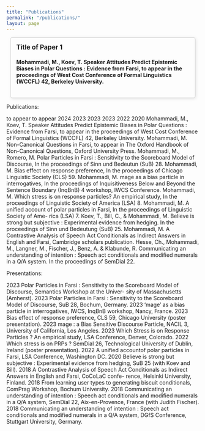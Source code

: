 ```yaml
---
title: "Publications"
permalink: "/publications/"
layout: page
---
```

<style>
.publications {
  display: contents;
  flex-wrap: wrap;
  justify-content: center;
  margin: 20px;
}

.publication {
  border: 1px solid #ccc;
  border-radius: 5px;
  margin: 10px;
  box-shadow: 2px 2px 8px rgba(0, 0, 0, 0.1);
  transition: box-shadow 0.3s ease;
}

.publication a {
  text-decoration: none;
  color: inherit;
}

.publication:hover {
  box-shadow: 4px 4px 16px rgba(0, 0, 0, 0.2);
}

.publication-content {
  padding: 15px;
}

.publication h3 {
  margin: 0 0 10px;
  font-size: 1.2em;
}

.publication p {
  margin: 5px 0;
  color: #555;
}
</style>

<div class="publications">
    <!-- Add your publication.... -->
    <div class="publication">
      <a href="pdfs/paper1.pdf" target="_blank">
        <div class="publication-content">
          <h3>Title of Paper 1</h3>
          <h4>
            Mohammadi, M., Koev, T. Speaker Attitudes Predict Epistemic Biases in Polar Questions : Evidence from Farsi, to appear in the proceedings of West Cost Conference of Formal Linguistics (WCCFL) 42, Berkeley University.
          </h4>
        </div>
      </a>
    </div>
    <!-- Add your publication.... -->
  </div>








Publications:

to appear to appear 2024 2023 2023 2023 2022 2020
Mohammadi, M., Koev, T. Speaker Attitudes Predict Epistemic Biases in Polar Questions : Evidence from Farsi, to appear in the proceedings of West Cost Conference of Formal Linguistics (WCCFL) 42, Berkeley University. 
Mohammadi, M. Non-Canonical Questions in Farsi, to appear in The Oxford Handbook of Non-Canonical Questions, Oxford University Press.
Mohammadi, M., Romero, M. Polar Particles in Farsi : Sensitivity to the Scoreboard Model of Discourse, In the proceedings of Sinn und Bedeutun (SuB) 28.
Mohammadi, M. Bias effect on response preference, In the proceedings of Chicago Linguistic Society (CLS) 59.
Mohammadi, M. mage as a bias particle in interrogatives, In the proceedings of Inquisitiveness Below and Beyond the Sentence Boundary (InqBnB) 4 workshop, IWCS Conference.
Mohammadi, M. Which stress is on response particles? An empirical study, In the proceedings of Linguistic Society of America (LSA) 8.
Mohammadi, M. A unified account of polar particles in Farsi, In the proceedings of Linguistic Society of Ame- rica (LSA) 7.
Koev, T., Bill, C., & Mohammadi, M. Believe is strong but subjective : Experimental evidence from hedging. In the proceedings of Sinn und Bedeutung (SuB) 25.
Mohammadi, M. A Contrastive Analysis of Speech Act Conditionals as Indirect Answers in English and Farsi, Cambridge scholars publication.
Hesse, Ch., Mohammadi, M., Langner, M., Fischer, J., Benz, A. & Klabunde, R. Communicating an understanding of intention : Speech act conditionals and modified numerals in a Q/A system. In the proceedings of SemDial 22.



Presentations:

2023 Polar Particles in Farsi : Sensitivity to the Scoreboard Model of Discourse, Semantics Workshop at the Univer- sity of Massachusetts (Amherst).
2023 Polar Particles in Farsi : Sensitivity to the Scoreboard Model of Discourse, SuB 28, Bochum, Germany. 2023 ‘mage’ as a bias particle in interrogatives, IWCS, InqBnB workshop, Nancy, France.
2023 Bias effect of response preference, CLS 59, Chicago University (poster presentation).
2023 mage : a Bias Sensitive Discourse Particle, NACIL 3, University of California, Los Angeles.
2023 Which Stress is on Response Particles ? An empirical study, LSA Conference, Denver, Colorado.
2022 Which stress is on PRPs ? SemDial 26, Technological University of Dublin, Ireland (poster presentation). 2022 A unified accountof polar particles in Farsi, LSA Conference, Washington DC.
2020 Believe is strong but subjective : Experimental evidence from hedging, SuB 25 (with Koev and Bill).
2018 A Contrastive Analysis of Speech Act Conditionals as Indirect Answers in English and Farsi, CoCoLaC confe-
rence, Helsinki University, Finland.
2018 From learning user types to generating biscuit conditionals, ComPrag Workshop, Bochum University.
2018 Communicating an understanding of intention : Speech act conditionals and modified numerals in a Q/A
system, SemDial 22, Aix-en-Provence, France (with Judith Fischer).
2018 Communicating an understanding of intention : Speech act conditionals and modified numerals in a Q/A
system, DGfS Conference, Stuttgart University, Germany.


